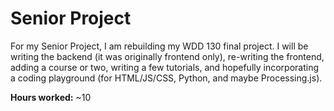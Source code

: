 # Senior Project
For my Senior Project, I am rebuilding my WDD 130 final project. I will be writing the backend (it was originally frontend only), re-writing the frontend, adding a course or two, writing a few tutorials, and hopefully incorporating a coding playground (for HTML/JS/CSS, Python, and maybe Processing.js).

**Hours worked:** ~10